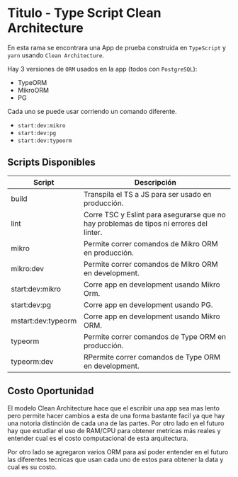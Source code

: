 # Titulo - Type Script Clean Architecture

En esta rama se encontrara una App de prueba construida en `TypeScript` y `yarn` usando `Clean Architecture`.

Hay 3 versiones de `ORM` usados en la app (todos con `PostgreSQL`):
  - TypeORM
  - MikroORM
  - PG

Cada uno se puede usar corriendo un comando diferente.
  - `start:dev:mikro`
  - `start:dev:pg`
  - `start:dev:typeorm`

## Scripts Disponibles

| Script                    | Descripción                                                                                   |
| ------------------------- | --------------------------------------------------------------------------------------------- |
| build                     | Transpila el TS a JS para ser usado en producción.                                            |
| lint                      | Corre TSC y Eslint para asegurarse que no hay problemas de tipos ni errores del linter.       |
| mikro                     | Permite correr comandos de Mikro ORM en producción.                                           |
| mikro:dev                 | Permite correr comandos de Mikro ORM en development.                                          |
| start:dev:mikro           | Corre app en development usando Mikro Orm.                                                    |
| start:dev:pg              | Corre app en development usando PG.                                                           |
| mstart:dev:typeorm        | Corre app en development usando Mikro ORM.                                                    |
| typeorm                   | Permite correr comandos de Type ORM en producción.                                            |
| typeorm:dev               | RPermite correr comandos de Type ORM en development.                                          |

## Costo Oportunidad
El modelo Clean Architecture hace que el escribir una app sea mas lento pero permite hacer cambios a esta de una forma bastante facil ya que hay una notoria distinción de cada una de las partes. Por otro lado en el futuro hay que estudiar el uso de RAM/CPU para obtener metricas más reales y entender cual es el costo computacional de esta arquitectura.

Por otro lado se agregaron varios ORM para así poder entender en el futuro las diferentes tecnicas que usan cada uno de estos para obtener la data y cual es su costo.
